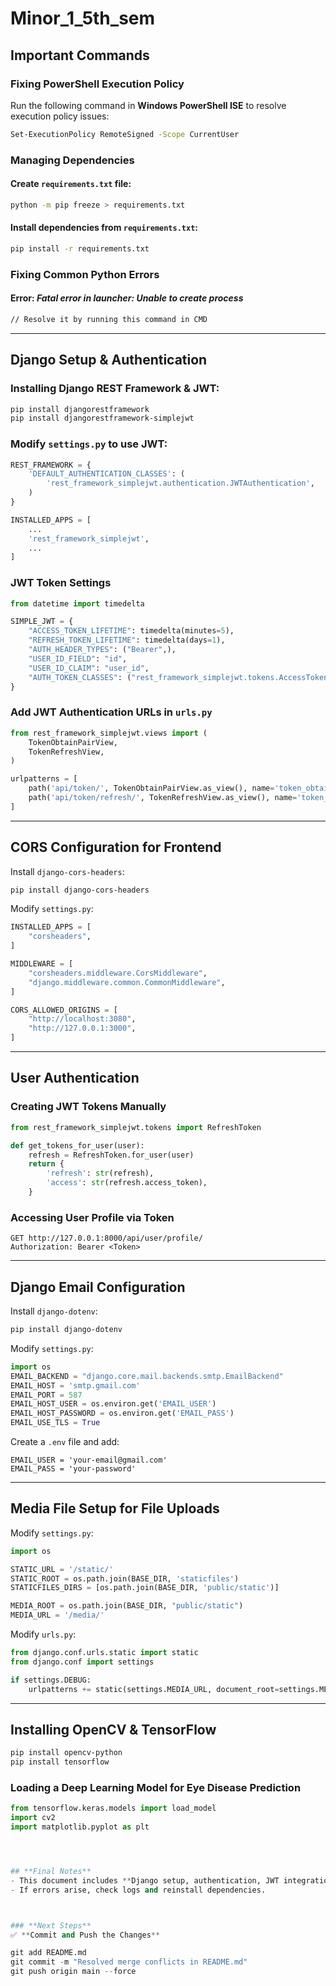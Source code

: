 # Minor_1_5th_sem

## Important Commands

### Fixing PowerShell Execution Policy  
Run the following command in **Windows PowerShell ISE** to resolve execution policy issues:
```sh
Set-ExecutionPolicy RemoteSigned -Scope CurrentUser
```

### Managing Dependencies  
#### Create `requirements.txt` file:
```sh
python -m pip freeze > requirements.txt
```
#### Install dependencies from `requirements.txt`:
```sh
pip install -r requirements.txt
```

### Fixing Common Python Errors  
#### Error: *Fatal error in launcher: Unable to create process*  
```sh
// Resolve it by running this command in CMD
```

---

## **Django Setup & Authentication**
### Installing Django REST Framework & JWT:
```sh
pip install djangorestframework
pip install djangorestframework-simplejwt
```

### **Modify `settings.py` to use JWT:**
```python
REST_FRAMEWORK = {
    'DEFAULT_AUTHENTICATION_CLASSES': (
        'rest_framework_simplejwt.authentication.JWTAuthentication',
    )
}

INSTALLED_APPS = [
    ...
    'rest_framework_simplejwt',
    ...
]
```

### **JWT Token Settings**
```python
from datetime import timedelta

SIMPLE_JWT = {
    "ACCESS_TOKEN_LIFETIME": timedelta(minutes=5),
    "REFRESH_TOKEN_LIFETIME": timedelta(days=1),
    "AUTH_HEADER_TYPES": ("Bearer",),
    "USER_ID_FIELD": "id",
    "USER_ID_CLAIM": "user_id",
    "AUTH_TOKEN_CLASSES": ("rest_framework_simplejwt.tokens.AccessToken",),
}
```

### **Add JWT Authentication URLs in `urls.py`**
```python
from rest_framework_simplejwt.views import (
    TokenObtainPairView,
    TokenRefreshView,
)

urlpatterns = [
    path('api/token/', TokenObtainPairView.as_view(), name='token_obtain_pair'),
    path('api/token/refresh/', TokenRefreshView.as_view(), name='token_refresh'),
]
```

---

## **CORS Configuration for Frontend**
Install `django-cors-headers`:
```sh
pip install django-cors-headers
```

Modify `settings.py`:
```python
INSTALLED_APPS = [
    "corsheaders",
]

MIDDLEWARE = [
    "corsheaders.middleware.CorsMiddleware",
    "django.middleware.common.CommonMiddleware",
]

CORS_ALLOWED_ORIGINS = [
    "http://localhost:3080",
    "http://127.0.0.1:3000",
]
```

---

## **User Authentication**
### **Creating JWT Tokens Manually**
```python
from rest_framework_simplejwt.tokens import RefreshToken

def get_tokens_for_user(user):
    refresh = RefreshToken.for_user(user)
    return {
        'refresh': str(refresh),
        'access': str(refresh.access_token),
    }
```

### **Accessing User Profile via Token**
```http
GET http://127.0.0.1:8000/api/user/profile/
Authorization: Bearer <Token>
```

---

## **Django Email Configuration**
Install `django-dotenv`:
```sh
pip install django-dotenv
```

Modify `settings.py`:
```python
import os
EMAIL_BACKEND = "django.core.mail.backends.smtp.EmailBackend"
EMAIL_HOST = 'smtp.gmail.com'
EMAIL_PORT = 587
EMAIL_HOST_USER = os.environ.get('EMAIL_USER')
EMAIL_HOST_PASSWORD = os.environ.get('EMAIL_PASS')
EMAIL_USE_TLS = True
```

Create a `.env` file and add:
```
EMAIL_USER = 'your-email@gmail.com'
EMAIL_PASS = 'your-password'
```

---

## **Media File Setup for File Uploads**
Modify `settings.py`:
```python
import os

STATIC_URL = '/static/'
STATIC_ROOT = os.path.join(BASE_DIR, 'staticfiles')
STATICFILES_DIRS = [os.path.join(BASE_DIR, 'public/static')]

MEDIA_ROOT = os.path.join(BASE_DIR, "public/static")
MEDIA_URL = '/media/'
```

Modify `urls.py`:
```python
from django.conf.urls.static import static
from django.conf import settings

if settings.DEBUG:
    urlpatterns += static(settings.MEDIA_URL, document_root=settings.MEDIA_ROOT)
```

---

## **Installing OpenCV & TensorFlow**
```sh
pip install opencv-python
pip install tensorflow
```

### **Loading a Deep Learning Model for Eye Disease Prediction**
```python
from tensorflow.keras.models import load_model
import cv2
import matplotlib.pyplot as plt




## **Final Notes**
- This document includes **Django setup, authentication, JWT integration, CORS setup, email configuration, media handling, and ML model loading**.
- If errors arise, check logs and reinstall dependencies.



### **Next Steps**
✅ **Commit and Push the Changes**

git add README.md
git commit -m "Resolved merge conflicts in README.md"
git push origin main --force
```
